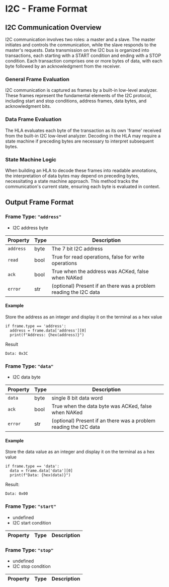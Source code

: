 # I2C - Frame Format

## I2C Communication Overview
I2C communication involves two roles: a master and a slave. The master initiates and controls the communication, while the slave responds to the master's requests. Data transmission on the I2C bus is organized into transactions, each starting with a START condition and ending with a STOP condition. Each transaction comprises one or more bytes of data, with each byte followed by an acknowledgment from the receiver.

### General Frame Evaluation
I2C communication is captured as frames by a built-in low-level analyzer. These frames represent the fundamental elements of the I2C protocol, including start and stop conditions, address frames, data bytes, and acknowledgment bits.

### Data Frame Evaluation
The HLA evaluates each byte of the transaction as its own 'frame' received from the built-in I2C low-level analyzer. Decoding in the HLA may require a state machine if preceding bytes are necessary to interpret subsequent bytes.

### State Machine Logic
When building an HLA to decode these frames into readable annotations, the interpretation of data bytes may depend on preceding bytes, necessitating a state machine approach. This method tracks the communication's current state, ensuring each byte is evaluated in context.

## Output Frame Format

### Frame Type: `"address"`

* I2C address byte

| Property  | Type  | Description                                                       |
| --------- | ----- | ----------------------------------------------------------------- |
| `address` | byte  | The 7 bit I2C address                                             |
| `read`    | bool  | True for read operations, false for write operations              |
| `ack`     | bool  | True when the address was ACKed, false when NAKed                 |
| `error`   | str   | (optional) Present if an there was a problem reading the I2C data |

#### Example
Store the address as an integer and display it on the terminal as a hex value
```
if frame.type == 'address':
  address = frame.data['address'][0]
  print(f"Address: {hex(address)}")
```
Result
```
Data: 0x3C
```

### Frame Type: `"data"`

* I2C data byte

| Property | Type  | Description                                                       |
| -------- | ----- | ----------------------------------------------------------------- |
| `data`   | byte | single 8 bit data word                                             |
| `ack`    | bool  | True when the data byte was ACKed, false when NAKed               |
| `error`  | str   | (optional) Present if an there was a problem reading the I2C data |

#### Example
Store the data value as an integer and display it on the terminal as a hex value
```
if frame.type == 'data':
  data = frame.data['data'][0]
  print(f"Data: {hex(data)}")
```
Result:
```
Data: 0x00
```

### Frame Type: `"start"`

* undefined
* I2C start condition

| Property | Type | Description |
| -------- | ---- | ----------- |

### Frame Type: `"stop"`

* undefined
* I2C stop condition

| Property | Type | Description |
| -------- | ---- | ----------- |
